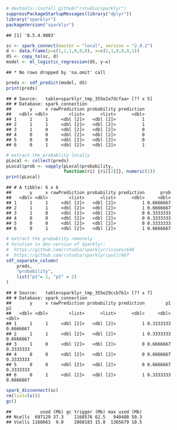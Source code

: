 <!-- README.md is generated from README.Rmd. Please edit that file -->
``` r
# devtools::install_github("rstudio/sparklyr")
suppressPackageStartupMessages(library("dplyr"))
library("sparklyr")
packageVersion("sparklyr")
```

    ## [1] '0.5.4.9003'

``` r
sc <- spark_connect(master = "local", version = "2.0.2")
d <- data.frame(y=c(1,1,1,0,0,0), x=c(1,1,0,0,0,1))
dS <- copy_to(sc, d)
model <- ml_logistic_regression(dS, y~x)
```

    ## * No rows dropped by 'na.omit' call

``` r
preds <- sdf_predict(model, dS) 
print(preds)
```

    ## # Source:   table<sparklyr_tmp_355e2a7dcfaa> [?? x 5]
    ## # Database: spark_connection
    ##       y     x rawPrediction probability prediction
    ##   <dbl> <dbl>        <list>      <list>      <dbl>
    ## 1     1     1     <dbl [2]>   <dbl [2]>          1
    ## 2     1     1     <dbl [2]>   <dbl [2]>          1
    ## 3     1     0     <dbl [2]>   <dbl [2]>          0
    ## 4     0     0     <dbl [2]>   <dbl [2]>          0
    ## 5     0     0     <dbl [2]>   <dbl [2]>          0
    ## 6     0     1     <dbl [2]>   <dbl [2]>          1

``` r
# extract the probablity locally
pLocal <- collect(preds)
pLocal$prob <- vapply(pLocal$probability,
                      function(ri) {ri[[2]]}, numeric(1))
print(pLocal)
```

    ## # A tibble: 6 x 6
    ##       y     x rawPrediction probability prediction      prob
    ##   <dbl> <dbl>        <list>      <list>      <dbl>     <dbl>
    ## 1     1     1     <dbl [2]>   <dbl [2]>          1 0.6666667
    ## 2     1     1     <dbl [2]>   <dbl [2]>          1 0.6666667
    ## 3     1     0     <dbl [2]>   <dbl [2]>          0 0.3333333
    ## 4     0     0     <dbl [2]>   <dbl [2]>          0 0.3333333
    ## 5     0     0     <dbl [2]>   <dbl [2]>          0 0.3333333
    ## 6     0     1     <dbl [2]>   <dbl [2]>          1 0.6666667

``` r
# extract the probablity remotely
# Solution in dev-version of Sparklyr:
#  https://github.com/rstudio/sparklyr/issues/648
#  https://github.com/rstudio/sparklyr/pull/667
sdf_separate_column(
    preds,
    "probability",
    list("p1"= 1, "p2" = 2)
)
```

    ## # Source:   table<sparklyr_tmp_355e29ccb7b1> [?? x 7]
    ## # Database: spark_connection
    ##       y     x rawPrediction probability prediction        p1        p2
    ##   <dbl> <dbl>        <list>      <list>      <dbl>     <dbl>     <dbl>
    ## 1     1     1     <dbl [2]>   <dbl [2]>          1 0.3333333 0.6666667
    ## 2     1     1     <dbl [2]>   <dbl [2]>          1 0.3333333 0.6666667
    ## 3     1     0     <dbl [2]>   <dbl [2]>          0 0.6666667 0.3333333
    ## 4     0     0     <dbl [2]>   <dbl [2]>          0 0.6666667 0.3333333
    ## 5     0     0     <dbl [2]>   <dbl [2]>          0 0.6666667 0.3333333
    ## 6     0     1     <dbl [2]>   <dbl [2]>          1 0.3333333 0.6666667

``` r
spark_disconnect(sc)
rm(list=ls())
gc()
```

    ##           used (Mb) gc trigger (Mb) max used (Mb)
    ## Ncells  697129 37.3    1168576 62.5   940480 50.3
    ## Vcells 1168663  9.0    2060183 15.8  1365679 10.5
